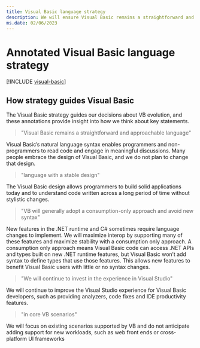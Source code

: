 ```yaml
---
title: Visual Basic language strategy
description: We will ensure Visual Basic remains a straightforward and approachable language with a stable design. The core libraries of .NET (such as the BCL) will support VB and many of the improvements to the .NET Runtime and libraries will automatically benefit VB.
ms.date: 02/06/2023
---
```

# Annotated Visual Basic language strategy

[!INCLUDE [visual-basic](../../../includes/vb-strategy.md)]

## How strategy guides Visual Basic

The Visual Basic strategy guides our decisions about VB evolution, and these annotations provide insight into how we think about key statements. 

> "Visual Basic remains a straightforward and approachable language"

Visual Basic’s natural language syntax enables programmers and non-programmers to read code and engage in meaningful discussions. Many people embrace the design of Visual Basic, and we do not plan to change that design.

> "language with a stable design"

The Visual Basic design allows programmers to build solid applications today and to understand code written across a long period of time without stylistic changes.

> "VB will generally adopt a consumption-only approach and avoid new syntax"

New features in the .NET runtime and C# sometimes require language changes to implement. We will maximize interop by supporting many of these features and maximize stability with a consumption only approach. A consumption only approach means Visual Basic code can access .NET APIs and types built on new .NET runtime features, but Visual Basic won’t add syntax to define types that use those features. This allows new features to benefit Visual Basic users with little or no syntax changes.

> "We will continue to invest in the experience in Visual Studio"

We will continue to improve the Visual Studio experience for Visual Basic developers, such as providing analyzers, code fixes and IDE productivity features.

> "in core VB scenarios"

We will focus on existing scenarios supported by VB and do not anticipate adding support for new workloads, such as web front ends or cross-platform UI frameworks
